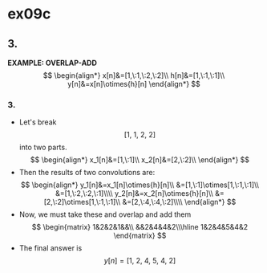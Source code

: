 # ex09c

## 3.
__EXAMPLE: OVERLAP-ADD__
$$
\begin{align*}
x[n]&=[1,\:1,\:2,\:2]\\
h[n]&=[1,\:1,\:1]\\
y[n]&=x[n]\otimes{h}[n]
\end{align*}
$$

### 3.
- Let's break $$[1,\:1,\:2,\:2]$$ into two parts.
$$
\begin{align*}
x_1[n]&=[1,\:1]\\
x_2[n]&=[2,\:2]\\
\end{align*}
$$
- Then the results of two convolutions are:
$$
\begin{align*}
y_1[n]&=x_1[n]\otimes{h}[n]\\
&=[1,\:1]\otimes[1,\:1,\:1]\\
&=[1,\:2,\:2,\:1]\\\\
y_2[n]&=x_2[n]\otimes{h}[n]\\
&=[2,\:2]\otimes[1,\:1,\:1]\\
&=[2,\:4,\:4,\:2]\\\\
\end{align*}
$$
- Now, we must take these and overlap and add them
$$
\begin{matrix}
1&2&2&1&&\\
&&2&4&4&2\\\hline
1&2&4&5&4&2
\end{matrix}
$$
- The final answer is
$$
y[n]=[1,\:2,\:4,\:5,\:4,\:2]
$$

